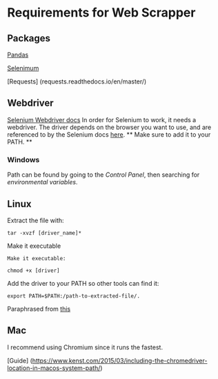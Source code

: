 # Requirements for Web Scrapper


## Packages
[Pandas](https://pandas.pydata.org/)

[Selenimum](https://selenium-python.readthedocs.io/)

[Requests] (requests.readthedocs.io/en/master/)


## Webdriver
[Selenium Webdriver docs](https://selenium-python.readthedocs.io/installation.html)
In order for Selenium to work, it needs a webdriver. The driver depends on the browser you want to use, and are referenced to by the Selenium docs [here](https://selenium-python.readthedocs.io/installation.html#drivers). ** Make sure to add it to your PATH. **

### Windows
Path can be found by going to the *Control Panel*, then searching for *environmental variables*.

## Linux 
Extract the file with:
```
tar -xvzf [driver_name]*
```
Make it executable
```
Make it executable:

chmod +x [driver]
```
Add the driver to your PATH so other tools can find it:
```
export PATH=$PATH:/path-to-extracted-file/.
```
Paraphrased from [this](https://askubuntu.com/questions/870530/how-to-install-geckodriver-in-ubuntu)

## Mac
I recommend using Chromium since it runs the fastest.

[Guide] (https://www.kenst.com/2015/03/including-the-chromedriver-location-in-macos-system-path/)
